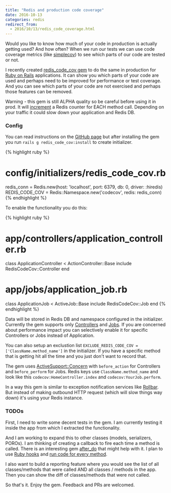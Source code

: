 ```yaml
---
title: "Redis and production code coverage"
date: 2016-10-13
categories: redis
redirect_from:
  - 2016/10/13/redis_code_coverage.html
---
```


Would you like to know how much of your code in production is actually getting used?  And how often?  When we run our tests we can use code coverage metrics (like [simplecov](https://github.com/colszowka/simplecov)) to see which parts of our code are tested or not.  

I recently created [redis_code_cov gem](https://rubygems.org/gems/redis_code_cov) to do the same in production for [Ruby on Rails](http://rubyonrails.org/) applications.  It can show you which parts of your code are used and perhaps need to be improved for performance or test coverage.  And you can see which parts of your code are not exercised and perhaps those features can be removed.  

Warning - this gem is still ALPHA quality so be careful before using it in prod.  It will [increment](http://redis.io/commands/INCR) a Redis counter for EACH method call.  Depending on your traffic it could slow down your application and Redis DB.  

### Config

You can read instructions on the [GitHub page](https://github.com/dmitrypol/redis_code_cov) but after installing the gem you run `rails g redis_code_cov:install` to create initializer.  

{% highlight ruby %}
# config/initializers/redis_code_cov.rb
redis_conn = Redis.new(host: 'localhost', port: 6379, db: 0, driver: :hiredis)
REDIS_CODE_COV =  Redis::Namespace.new('codecov', redis: redis_conn)
{% endhighlight %}

To enable the functionality you do this:

{% highlight ruby %}
# app/controllers/application_controller.rb
class ApplicationController < ActionController::Base
  include RedisCodeCov::Controller
end
# app/jobs/application_job.rb
class ApplicationJob < ActiveJob::Base
  include RedisCodeCov::Job
end
{% endhighlight %}

Data will be stored in Redis DB and namespace configured in the initializer.  Currently the gem supports only [Controllers](http://guides.rubyonrails.org/action_controller_overview.html) and [Jobs](http://edgeguides.rubyonrails.org/active_job_basics.html).  If you are concerned about performance impact you can selectively enable it for specific Controllers or Jobs instead of Application.

You can also setup an exclustion list `EXCLUDE_REDIS_CODE_COV = ['ClassName.method_name']` in the initializer.  If you have a specific method that is getting hit all the time and you just don't want to record that.  

The gem uses [ActiveSupport::Concern](http://api.rubyonrails.org/classes/ActiveSupport/Concern.html) with `before_action` for Controllers and `before_perform` for Jobs.  Redis keys use `ClassName.method_name` and look like this `codecov:HomeController.index` and `codecov:YourJob.perform`.

In a way this gem is similar to exception notification services like [Rollbar](https://rollbar.com).  But instead of making outbound HTTP request (which will slow things way down) it's using your Redis instance.  

### TODOs

First, I need to write some decent tests in the gem.  I am currently testing it inside the app from which I extracted the functionality.  

And I am working to expand this to other classes (models, serializers, POROs).  I am thinking of creating a callback to fire each time a method is called.  There is an interesting gem [after_do](https://github.com/PragTob/after_do) that might help with it.  I plan to use [Ruby hooks](https://www.sitepoint.com/rubys-important-hook-methods/) and [run code for every method](http://stackoverflow.com/questions/5513558/executing-code-for-every-method-call-in-a-ruby-module).

I also want to build a reporting feature where you would see the list of all classes/methods that were called AND all classes / methods in the app.  Then you can show the diff of classes/methods that were not called.  

So that's it.  Enjoy the gem.  Feedback and PRs are welcomed.  
